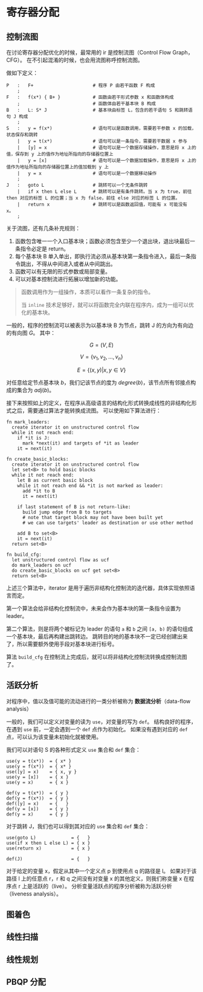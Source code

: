 # 寄存器分配

## 控制流图

在讨论寄存器分配优化的时候，最常用的 ir 是控制流图（Control Flow Graph，CFG）。
在不引起混淆的时候，也会用流图称呼控制流图。

做如下定义：

```
P   :   F+                      # 程序 P 由若干函数 F 构成
    ;
F   :   f(x*) { B+ }            # 函数由若干形式参数 x 和函数体构成
    ;                           # 函数体由若干基本块 B 构成
B   :   L: S* J                 # 基本块由标签 L，包含的若干语句 S 和跳转语句 J 构成
    ;
S   :   y = f(x*)               # 语句可以是函数调用，需要若干参数 x 的加载，状态保存和跳转
    |   y = t(x*)               # 语句可以是一条指令，需要若干数据 x 参与
    |   [y] = x                 # 语句可以是一个数据存储操作，意思是将 x 上的值，保存到 y 上的值作为地址所指向的存储器位置上
    |   y = [x]                 # 语句可以是一个数据加载操作，意思是将 x 上的值作为地址所指向的存储器位置上的值加载到 y 上
    |   y = x                   # 语句可以是一个数据移动操作
    ;
J   :   goto L                  # 跳转可以一个无条件跳转
    |   if x then L else L      # 跳转可以是有条件跳转。当 x 为 true，前往 then 对应的标签 L 的位置；当 x 为 false，前往 else 对应的标签 L 的位置。
    |   return x                # 跳转可以是函数返回值，可能有 x 可能没有 x。
    ;
```

关于流图，还有几条补充规则：

1. 函数包含唯一一个入口基本块；函数必须包含至少一个退出块，退出块最后一条指令必定是 return。
2. 每个基本块 B 单入单出，即执行流必须从基本块第一条指令进入，最后一条指令跳出，不得从中间进入或者从中间跳出。
3. 函数可以有无限的形式参数或局部变量。
4. 可以对基本控制流进行拓展以增加新的功能。

> 函数调用作为一组操作，本质可以看作一条复杂的指令。
> 
> 当 `inline` 技术足够好，就可以将函数完全内联在程序内，成为一组可以优化的基本块。

一般的，程序的控制流可以被表示为以基本块 B 为节点，跳转 J 的方向为有向边的有向图 $G$。
其中：

$$
G = (V, E)
$$

$$
V = \{ v_1, v_2, \dots, v_n \}
$$

$$
E = \{(x, y) | x, y \in V \}
$$

对任意给定节点基本块 $b$，我们记该节点的度为 $degree(b)$，该节点所有邻接点构成的集合为 $adj(b)$。

接下来按照如上的定义，在程序从高级语言的结构化形式转换成线性的非结构化形式之后，需要通过算法才能转换成流图。
可以使用如下算法进行：

```
fn mark_leaders:
  create iterator it on unstructured control flow
  while it not reach end:
    if *it is J:
      mark *next(it) and targets of *it as leader
    it = next(it)

fn create_basic_blocks:
  create iterator it on unstructured control flow
  let set<B> to hold basic blocks
  while it not reach end:
    let B as current basic block
    while it not reach end && *it is not marked as leader:
      add *it to B
      it = next(it)
    
    if last statement of B is not return-like:
      build jump edge from B to targets
      # note that target block may not have been built yet
      # we can use targets' leader as destination or use other method

    add B to set<B>
    it = next(it)
  return set<B>

fn build_cfg:
  let unstructured control flow as ucf
  do mark_leaders on ucf
  do create_basic_blocks on ucf get set<B>
  return set<B>
```

上述三个算法中，iterator 是用于遍历非结构化控制流的迭代器，具体实现依照语言而定。

第一个算法会给非结构化控制流中，未来会作为基本块的第一条指令设置为 leader。

第二个算法，则是将两个被标记为 leader 的语句 `a` 和 `b` 之间 `[a, b)` 的语句组成一个基本块，最后再构建出跳转边。
跳转目的地的基本块不一定已经创建出来了，所以需要额外使用手段对基本块进行标号。

算法 `build_cfg` 在控制流上完成后，就可以将非结构化控制流转换成控制流图了。

## 活跃分析

对程序中，值以及值可能的流动进行的一类分析被称为 **数据流分析**（data-flow analysis）

一般的，我们可以定义对变量的读为 `use`，对变量的写为 `def`。
结构良好的程序，在遇到 `use` 前，一定会遇到一个 `def` 点作为初始化。
如果没有遇到对应的 `def` 点，可以认为该变量未初始化就被使用。

我们可以对语句 S 的各种形式定义 `use` 集合和 `def` 集合：

```
use(y = t(x*))  = { x* }
use(y = f(x*))  = { x* }
use([y] = x)    = { x, y }
use(y = [x])    = { x }
use(y = x)      = { x }

def(y = t(x*))  = { y }
def(y = f(x*))  = { y }
def([y] = x)    = {   }
def(y = [x])    = { y }
def(y = x)      = { y }
```

对于跳转 J，我们也可以得到其对应的 `use` 集合和 `def` 集合：

```
use(goto L)             = {   }
use(if x then L else L) = { x }
use(return x)           = { x }

def(J)                  = {   }
```

对于给定的变量 x，假定从其中一个定义点 p 到使用点 q 的路径是 l。
如果对于该路径 l 上的任意点 r，r 和 q 之间没有对变量 x 的其他定义，则我们称变量 x 在程序点 r 上是活跃的（live）。
分析变量活跃点的程序分析被称为活跃分析（liveness analysis）。

## 图着色

## 线性扫描

## 线性规划

## PBQP 分配